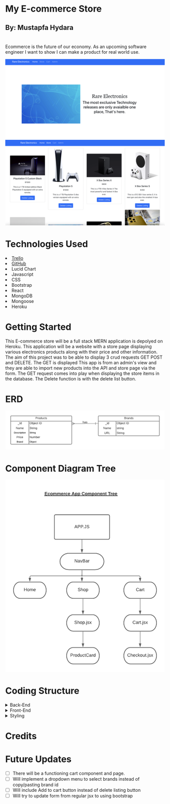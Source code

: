 # My E-commerce Store
## By: Mustapfa Hydara
#
Ecommerce is the future of our economy. As an upcoming software engineer I want to show I can make a product for real world use.

<img src = 'mdpictures/homepage.png'>
<img src = 'mdpictures/stores.png'>

# Technologies Used
<li>  <a href = "https://trello.com/b/BNq3IkjE/ecommerce-store">Trello </a>
<li>  <a href = "https://github.com/mhydara0624/Ecommercestore">GitHub </a>
<li> Lucid Chart
<li> Javascript
<li> CSS
<li> Bootstrap
<li> React
<li> MongoDB
<li> Mongoose
<li> Heroku

# Getting Started
This E-commerce store will be a full stack MERN application is depolyed on Heroku. This application will be a website with a store page displaying various electronics products along with their price and other information. The aim of this project was to be able to display 3 crud requests GET POST and DELETE. The GET is displayed This app is from an admin's view and they are able to import new products into the API and store page via the form. The GET request comes into play when displaying the store items in the database. The Delete function is with the delete list button.

# ERD
 <img src = 'mdpictures/EcommerceERD3.png'>

 # Component Diagram Tree
 <img src = 'mdpictures/componenttreecommerce21.png'>

# Coding Structure
<details>
<summary> Back-End</summary>
<li> The Back-End process started with using mongoose with mongodb and setting up boilerplate as well as the schemas for my data. I used two schema but used mongoose associations with my brand schema so I could use it without repeating it over multiple products. I made sure to export both. 
<img src='mdpictures/productschema.png'>
<li> After setting up my two schema I decided to set up a seed file to give my application data to begin with. After completing this and seeding the data into my database I was ready to move on to express.
<li> Before setting up my express routes I set up my controllers so that I would be able to manipulate the data as needed. Below I have provided an example of my controllers with my POST request controller.

```javascript
const createProducts = async (req, res) => {
  try {
    const product = await new Product(req.body)
    await product.save()
    return res.status(201).json({
      product
    })
  } catch (error) {
    return res.status(500).json({ error: error.message })
  }
}
```
<li> The importance of controllers is dispalyed when you see how simple express routes become when you can just reference the controller function. After testing my routes on insomnia I was able to begin to move on to react. Below I have shown my express routes.

```javascript
const { Router } = require('express')
const router = Router()
const controllers = require('../controllers')

router.get('/', (req, res) => res.send('This is root!'))

router.get('/products', controllers.getAllProducts)

router.post('/products', controllers.createProducts)

router.delete('/products/:id', controllers.deleteProduct)

module.exports = router

```
</details>  

<details>
<summary> Front-End</summary>
<li> The front end react app was much more expansive than the backend. My front end applications currently utilizes 3 pages. A Home page, Store page, and Product Form page. These pages were made with 3 components. My Nav component, Product Card and Text Input component.
<li> Most of my logic was contained in my APP.js page. This is where i deployed the Use State and Use Effect react hooks to display my array of products on the store page. Below I will show how i was able to implement my GET request with the frontend.

```javascript
const [products, setProducts] = useState([])

 useEffect(() => {
    async function getProducts() {
      let res = await axios.get(`${BASE_URL}`)
      console.log(res.data)
      setProducts(res.data)
    }
    getProducts()
    return
  }, [])
```
<li> The post request was used along with a form to submit new products to be shown on the listings page. Below i will show how i implemented this.

```javascript
 const [newProduct, setNewProduct] = useState({
    title: '',
    image: '',
    description: '',
    price: '',
    brand: ''
  })

  const addProduct = async (req, res) => {
    res = await axios.post(`${BASE_URL}`, newProduct)
  }

```
<li> I also used a Delete request that went along with a function in my product card component. The onClick of the button on my product cards displayed in store should delete that listing.

```javascript
function ProductCard(props) {
  const { product } = props

  const deleteListing = () => {
    axios.delete(`http://localhost:3001/api/products/${props._id}`)
  }
  return (
    <Card style={{ width: '19rem' }}>
      <Card.Img variant="top" src={product.image} />
      <Card.Body>
        <Card.Title>{product.title}</Card.Title>
        <Card.Text> ${product.price} </Card.Text>
        <Card.Text>{product.description}</Card.Text>
        <Button onClick={deleteListing} variant="primary">
          Delete Listing
        </Button>
      </Card.Body>
    </Card>
  )
}
```
<li> In order to properly have my site function I needed to set up my browser router and make sure it was connecting and rendering the right pages. Below you will see how I went about doing that.

```javascript
 <div className="App">
      <header>
        <NavbarComp />
      </header>
      <main>
        <Switch>
          <Route exact path="/" component={Home} />
          <Route
            exact
            path="/store"
            component={(routerProps) => (
              <Store {...routerProps} products={products} />
            )}
          />
          <Route
            exact
            path="/admin"
            render={(props) => (
              <ProductForm
                newProduct={newProduct}
                handleChange={handleChange}
                addProduct={addProduct}
              />
            )}
          />
        </Switch>
      </main>
    </div>
  )
}

```
<li> Note to user that my product form page contains a list of acceptable brand codes. My brand key in my schema references the brand object id. In order to post new functions you must use one of the existing brands so I have posted them on the form page for ease of use.
</details> 


<details>
<summary> Styling</summary>
<li> This project was fun because I tried a new technique in using Bootstrap to use already styled components. Initially it was confusing but I got the hang of it and absolutelty loved it. I still also applied CSS principles by using flexbox to center my listings and using flexwrap and space between to distribute them easily.
</details>  
 
 # Credits


 # Future Updates
  - [ ] There will be a functioning cart component and page.
 - [ ] Will implement a dropdown menu to select brands instead of copy/pasting brand id
 - [ ] Will include Add to cart button instead of delete listing button
 - [ ] Will try to update form from regular jsx to using bootstrap